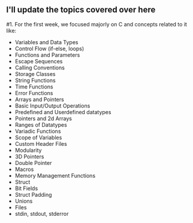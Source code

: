 ## I'll update the topics covered over here

#1. For the first week, we focused majorly on C and concepts related to it like:

- Variables and Data Types
- Control Flow (if-else, loops)
- Functions and Parameters
- Escape Sequences 
- Calling Conventions
- Storage Classes 
- String Functions
- Time Functions 
- Error Functions 
- Arrays and Pointers
- Basic Input/Output Operations
- Predefined and Userdefined datatypes
- Pointers and 2d Arrays
- Ranges of Datatypes
- Variadic Functions
- Scope of Variables
- Custom Header Files
- Modularity
- 3D Pointers
- Double Pointer
- Macros
- Memory Management Functions   
- Struct
- Bit Fields
- Struct Padding
- Unions
- Files
- stdin, stdout, stderror